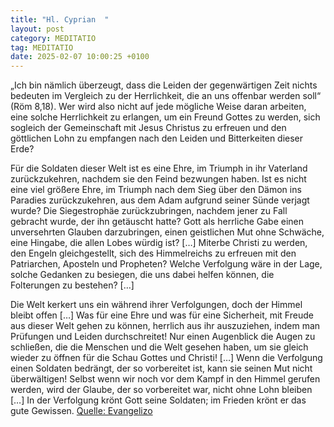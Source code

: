 ```yaml
---
title: "Hl. Cyprian  "
layout: post
category: MEDITATIO
tag: MEDITATIO
date: 2025-02-07 10:00:25 +0100
---
```

„Ich bin nämlich überzeugt, dass die Leiden der gegenwärtigen Zeit nichts bedeuten im Vergleich zu der Herrlichkeit, die an uns offenbar werden soll“ (Röm 8,18). Wer wird also nicht auf jede mögliche Weise daran arbeiten, eine solche Herrlichkeit zu erlangen, um ein Freund Gottes zu werden, sich sogleich der Gemeinschaft mit Jesus Christus zu erfreuen und den göttlichen Lohn zu empfangen nach den Leiden und Bitterkeiten dieser Erde?

Für die Soldaten dieser Welt ist es eine Ehre, im Triumph in ihr Vaterland zurückzukehren, nachdem sie den Feind bezwungen haben.<!--more--> Ist es nicht eine viel größere Ehre, im Triumph nach dem Sieg über den Dämon ins Paradies zurückzukehren, aus dem Adam aufgrund seiner Sünde verjagt wurde? Die Siegestrophäe zurückzubringen, nachdem jener zu Fall gebracht wurde, der ihn getäuscht hatte? Gott als herrliche Gabe einen unversehrten Glauben darzubringen, einen geistlichen Mut ohne Schwäche, eine Hingabe, die allen Lobes würdig ist? […] Miterbe Christi zu werden, den Engeln gleichgestellt, sich des Himmelreichs zu erfreuen mit den Patriarchen, Aposteln und Propheten? Welche Verfolgung wäre in der Lage, solche Gedanken zu besiegen, die uns dabei helfen können, die Folterungen zu bestehen? […]

Die Welt kerkert uns ein während ihrer Verfolgungen, doch der Himmel bleibt offen […] Was für eine Ehre und was für eine Sicherheit, mit Freude aus dieser Welt gehen zu können, herrlich aus ihr auszuziehen, indem man Prüfungen und Leiden durchschreitet! Nur einen Augenblick die Augen zu schließen, die die Menschen und die Welt gesehen haben, um sie gleich wieder zu öffnen für die Schau Gottes und Christi! […] Wenn die Verfolgung einen Soldaten bedrängt, der so vorbereitet ist, kann sie seinen Mut nicht überwältigen! Selbst wenn wir noch vor dem Kampf in den Himmel gerufen werden, wird der Glaube, der so vorbereitet war, nicht ohne Lohn bleiben […] In der Verfolgung krönt Gott seine Soldaten; im Frieden krönt er das gute Gewissen.
[Quelle: Evangelizo](https://evangeliumtagfuertag.org/DE/gospel)